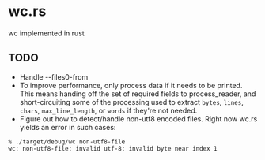 # wc.rs
wc implemented in rust

## TODO
* Handle --files0-from
* To improve performance, only process data if it needs to be printed.
  This means handing off the set of required fields to process_reader,
  and short-circuiting some of the processing used to extract `bytes`,
  `lines`, `chars`, `max_line_length`, or `words` if they're not needed.
* Figure out how to detect/handle non-utf8 encoded files. Right now
  wc.rs yields an error in such cases:

```
% ./target/debug/wc non-utf8-file
wc: non-utf8-file: invalid utf-8: invalid byte near index 1
```
